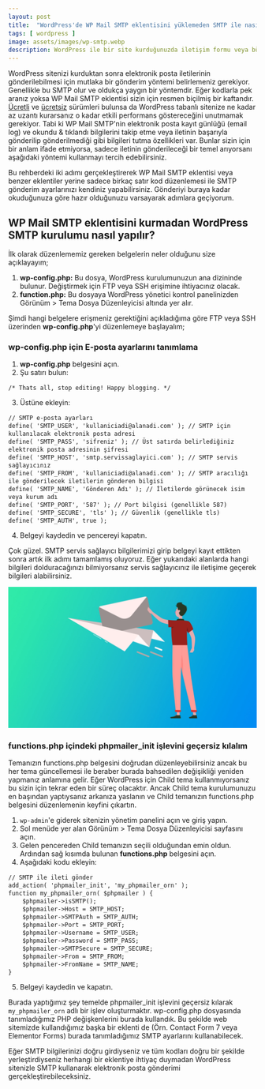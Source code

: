 ```yaml
---
layout: post
title:  "WordPress'de WP Mail SMTP eklentisini yüklemeden SMTP ile nasıl ileti gönderirim?"
tags: [ wordpress ]
image: assets/images/wp-smtp.webp
description: WordPress ile bir site kurduğunuzda iletişim formu veya bülten araçlarının çalışması için mutlaka bir ileti gönderim yöntemi belirlemelisiniz. İşte bu gönderide WordPress için SMTP ayarlarını eklentisiz nasıl yapacağınızı anlatacağım.
---
```

WordPress sitenizi kurduktan sonra elektronik posta iletilerinin gönderilebilmesi için mutlaka bir gönderim yöntemi belirlemeniz gerekiyor. Genellikle bu SMTP olur ve oldukça yaygın bir yöntemdir. Eğer kodlarla pek aranız yoksa WP Mail SMTP eklentisi sizin için resmen biçilmiş bir kaftandır. [Ücretli](https://wpmailsmtp.com/) ve [ücretsiz](https://tr.wordpress.org/plugins/wp-mail-smtp/) sürümleri bulunsa da WordPress tabanlı sitenize ne kadar az uzantı kurarsanız o kadar etkili performans göstereceğini unutmamak gerekiyor. Tabi ki WP Mail SMTP'nin elektronik posta kayıt günlüğü (email log) ve okundu & tıklandı bilgilerini takip etme veya iletinin başarıyla gönderilip gönderilmediği gibi bilgileri tutma özellikleri var. Bunlar sizin için bir anlam ifade etmiyorsa, sadece iletinin gönderileceği bir temel arıyorsanı aşağıdaki yöntemi kullanmayı tercih edebilirsiniz.

Bu rehberdeki iki adımı gerçekleştirerek WP Mail SMTP eklentisi veya benzer eklentiler yerine sadece birkaç satır kod düzenlemesi ile SMTP gönderim ayarlarınızı kendiniz yapabilirsiniz. Gönderiyi buraya kadar okuduğunuza göre hazır olduğunuzu varsayarak adımlara geçiyorum.

## WP Mail SMTP eklentisini kurmadan WordPress SMTP kurulumu nasıl yapılır?
İlk olarak düzenlememiz gereken belgelerin neler olduğunu size açıklayayım;
1. **wp-config.php:** Bu dosya, WordPress kurulumunuzun ana dizininde bulunur. Değiştirmek için FTP veya SSH erişimine ihtiyacınız olacak.
2. **function.php:** Bu dosyaya WordPress yönetici kontrol panelinizden Görünüm > Tema Dosya Düzenleyicisi altında yer alır.

Şimdi hangi belgelere erişmeniz gerektiğini açıkladığıma göre FTP veya SSH üzerinden **wp-config.php**'yi düzenlemeye başlayalım;

### wp-config.php için E-posta ayarlarını tanımlama
1. **wp-config.php** belgesini açın.
2. Şu satırı bulun:
```
/* Thats all, stop editing! Happy blogging. */
```
3. Üstüne ekleyin:
```
// SMTP e-posta ayarları
define( 'SMTP_USER', 'kullaniciadi@alanadi.com' ); // SMTP için kullanılacak elektronik posta adresi
define( 'SMTP_PASS', 'sifreniz' ); // Üst satırda belirlediğiniz elektronik posta adresinin şifresi
define( 'SMTP_HOST', 'smtp.servissaglayici.com' ); // SMTP servis sağlayıcınız
define( 'SMTP_FROM', 'kullaniciadi@alanadi.com' ); // SMTP aracılığı ile gönderilecek iletilerin gönderen bilgisi
define( 'SMTP_NAME', 'Gönderen Adı' ); // İletilerde görünecek isim veya kurum adı
define( 'SMTP_PORT', '587' ); // Port bilgisi (genellikle 587)
define( 'SMTP_SECURE', 'tls' ); // Güvenlik (genellikle tls)
define( 'SMTP_AUTH', true );
```
4. Belgeyi kaydedin ve pencereyi kapatın.

Çok güzel. SMTP servis sağlayıcı bilgilerimizi girip belgeyi kayıt ettikten sonra artık ilk adımı tamamlamış oluyoruz. Eğer yukarıdaki alanlarda hangi bilgileri dolduracağınızı bilmiyorsanız servis sağlayıcınız ile iletişime geçerek bilgileri alabilirsiniz.

![Google Ads'de geniş eşlemeli anahtar kelimeler kullanmayın](/assets/images/wordpress-smtp-mail.webp)

### functions.php içindeki phpmailer_init işlevini geçersiz kılalım
Temanızın functions.php belgesini doğrudan düzenleyebilirsiniz ancak bu her tema güncellemesi ile beraber burada bahsedilen değişikliği yeniden yapmanız anlamına gelir. Eğer WordPress için Child tema kullanmıyorsanız bu sizin için tekrar eden bir süreç olacaktır. Ancak Child tema kurulumunuzu en başından yaptıysanız arkanıza yaslanın ve Child temanızın functions.php belgesini düzenlemenin keyfini çıkartın.

1. `wp-admin`'e giderek sitenizin yönetim panelini açın ve giriş yapın.
2. Sol menüde yer alan Görünüm > Tema Dosya Düzenleyicisi sayfasını açın.
3. Gelen pencereden Child temanızın seçili olduğundan emin oldun. Ardından sağ kısımda bulunan **functions.php** belgesini açın.
4. Aşağıdaki kodu ekleyin:
```
// SMTP ile ileti gönder
add_action( 'phpmailer_init', 'my_phpmailer_orn' );
function my_phpmailer_orn( $phpmailer ) {
    $phpmailer->isSMTP();     
    $phpmailer->Host = SMTP_HOST;
    $phpmailer->SMTPAuth = SMTP_AUTH;
    $phpmailer->Port = SMTP_PORT;
    $phpmailer->Username = SMTP_USER;
    $phpmailer->Password = SMTP_PASS;
    $phpmailer->SMTPSecure = SMTP_SECURE;
    $phpmailer->From = SMTP_FROM;
    $phpmailer->FromName = SMTP_NAME;
}
```
5. Belgeyi kaydedin ve kapatın.

Burada yaptığımız şey temelde phpmailer_init işlevini geçersiz kılarak `my_phpmailer_orn` adlı bir işlev oluşturmaktır. wp-config.php dosyasında tanımladığımız PHP değişkenlerini burada kullandık. Bu şekilde web sitemizde kullandığımız başka bir eklenti de (Örn. Contact Form 7 veya Elementor Forms) burada tanımladığımız SMTP ayarlarını kullanabilecek.

Eğer SMTP bilgilerinizi doğru girdiyseniz ve tüm kodları doğru bir şekilde yerleştirdiyseniz herhangi bir eklentiye ihtiyaç duymadan WordPress sitenizle SMTP kullanarak elektronik posta gönderimi gerçekleştirebileceksiniz.
